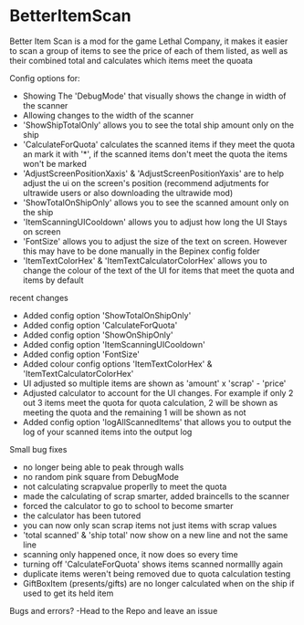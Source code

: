 # BetterItemScan

Better Item Scan is a mod for the game Lethal Company, it makes it easier to scan a group of items to see the price of each of them listed, as well as their combined total and calculates which items meet the quoata

Config options for:

- Showing The 'DebugMode' that visually shows the change in width of the scanner 
- Allowing changes to the width of the scanner
- 'ShowShipTotalOnly' allows you to see the total ship amount only on the ship
- 'CalculateForQuota' calculates the scanned items if they meet the quota an mark it with '*', if the scanned items don't meet the quota the items won't be marked
- 'AdjustScreenPositionXaxis' & 'AdjustScreenPositionYaxis' are to help adjust the ui on the screen's position (recommend adjutments for ultrawide users or also downloading the ultrawide mod)
- 'ShowTotalOnShipOnly' allows you to see the scanned amount only on the ship
- 'ItemScanningUICooldown' allows you to adjust how long the UI Stays on screen
- 'FontSize' allows you to adjust the size of the text on screen. However this may have to be done manually in the Bepinex config folder
- 'ItemTextColorHex' & 'ItemTextCalculatorColorHex' allows you to change the colour of the text of the UI for items that meet the quota and items by default

recent changes
- Added config option 'ShowTotalOnShipOnly'
- Added config option 'CalculateForQuota'
- Added config option 'ShowOnShipOnly'
- Added config option 'ItemScanningUICooldown'
- Added config option 'FontSize'
- Added colour config options 'ItemTextColorHex' & 'ItemTextCalculatorColorHex'
- UI adjusted so multiple items are shown as 'amount' x 'scrap' - 'price'
- Adjusted calculator to account for the UI changes. For example if only 2 out 3 items meet the quota for quota calculation, 2 will be shown as meeting the quota and the remaining 1 will be shown as not
- Added config option 'logAllScannedItems' that allows you to output the log of your scanned items into the output log

Small bug fixes
- no longer being able to peak through walls
- no random pink square from DebugMode
- not calculating scrapvalue properlly to meet the quota
- made the calculating of scrap smarter, added braincells to the scanner
- forced the calculator to go to school to become smarter
- the calculator has been tutored
- you can now only scan scrap items not just items with scrap values
- 'total scanned' & 'ship total' now show on a new line and not the same line
- scanning only happened once, it now does so every time
- turning off 'CalculateForQuota' shows items scanned normallly again
- duplicate items weren't being removed due to quota calculation testing
- GiftBoxItem (presents/gifts) are no longer calculated when on the ship if used to get its held item

Bugs and errors? 
-Head to the Repo and leave an issue
